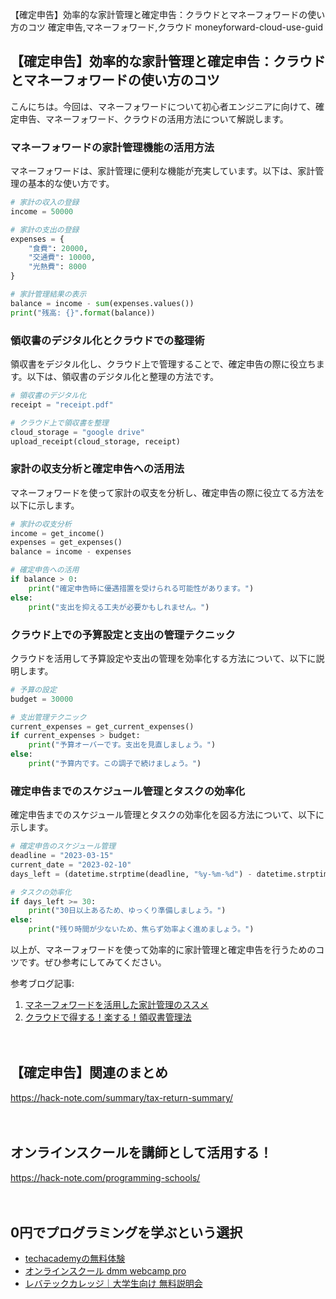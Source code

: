【確定申告】効率的な家計管理と確定申告：クラウドとマネーフォワードの使い方のコツ
確定申告,マネーフォワード,クラウド
moneyforward-cloud-use-guid

## 【確定申告】効率的な家計管理と確定申告：クラウドとマネーフォワードの使い方のコツ

こんにちは。今回は、マネーフォワードについて初心者エンジニアに向けて、確定申告、マネーフォワード、クラウドの活用方法について解説します。

### マネーフォワードの家計管理機能の活用方法

マネーフォワードは、家計管理に便利な機能が充実しています。以下は、家計管理の基本的な使い方です。

```python
# 家計の収入の登録
income = 50000

# 家計の支出の登録
expenses = {
    "食費": 20000,
    "交通費": 10000,
    "光熱費": 8000
}

# 家計管理結果の表示
balance = income - sum(expenses.values())
print("残高: {}".format(balance))
```

### 領収書のデジタル化とクラウドでの整理術

領収書をデジタル化し、クラウド上で管理することで、確定申告の際に役立ちます。以下は、領収書のデジタル化と整理の方法です。

```python
# 領収書のデジタル化
receipt = "receipt.pdf"

# クラウド上で領収書を整理
cloud_storage = "google drive"
upload_receipt(cloud_storage, receipt)
```

### 家計の収支分析と確定申告への活用法

マネーフォワードを使って家計の収支を分析し、確定申告の際に役立てる方法を以下に示します。

```python
# 家計の収支分析
income = get_income()
expenses = get_expenses()
balance = income - expenses

# 確定申告への活用
if balance > 0:
    print("確定申告時に優遇措置を受けられる可能性があります。")
else:
    print("支出を抑える工夫が必要かもしれません。")
``` 

### クラウド上での予算設定と支出の管理テクニック

クラウドを活用して予算設定や支出の管理を効率化する方法について、以下に説明します。

```python
# 予算の設定
budget = 30000

# 支出管理テクニック
current_expenses = get_current_expenses()
if current_expenses > budget:
    print("予算オーバーです。支出を見直しましょう。")
else:
    print("予算内です。この調子で続けましょう。")
```

### 確定申告までのスケジュール管理とタスクの効率化

確定申告までのスケジュール管理とタスクの効率化を図る方法について、以下に示します。

```python
# 確定申告のスケジュール管理
deadline = "2023-03-15"
current_date = "2023-02-10"
days_left = (datetime.strptime(deadline, "%y-%m-%d") - datetime.strptime(current_date, "%y-%m-%d")).days

# タスクの効率化
if days_left >= 30:
    print("30日以上あるため、ゆっくり準備しましょう。")
else:
    print("残り時間が少ないため、焦らず効率よく進めましょう。")
```

以上が、マネーフォワードを使って効率的に家計管理と確定申告を行うためのコツです。ぜひ参考にしてみてください。

参考ブログ記事:
1. [マネーフォワードを活用した家計管理のススメ](https://blog.moneyforward.com/engineering/moneyforward-household-management/)
2. [クラウドで得する！楽する！領収書管理法](https://blog.moneyforward.com/engineering/cloud-receipt-management/)

　

## 【確定申告】関連のまとめ
https://hack-note.com/summary/tax-return-summary/

　

## オンラインスクールを講師として活用する！
https://hack-note.com/programming-schools/

　

## 0円でプログラミングを学ぶという選択
- [techacademyの無料体験](//af.moshimo.com/af/c/click?a_id=2612475&amp;p_id=1555&amp;pc_id=2816&amp;pl_id=22706&amp;url=https%3a%2f%2ftechacademy.jp%2fhtmlcss-trial%3futm_source%3dmoshimo%26utm_medium%3daffiliate%26utm_campaign%3dtextad)
- [オンラインスクール dmm webcamp pro](//af.moshimo.com/af/c/click?a_id=2612482&amp;p_id=1363&amp;pc_id=2297&amp;pl_id=39999&amp;guid=on)
- [レバテックカレッジ｜大学生向け 無料説明会](//af.moshimo.com/af/c/click?a_id=4071793&p_id=3198&pc_id=7488&pl_id=41848)

